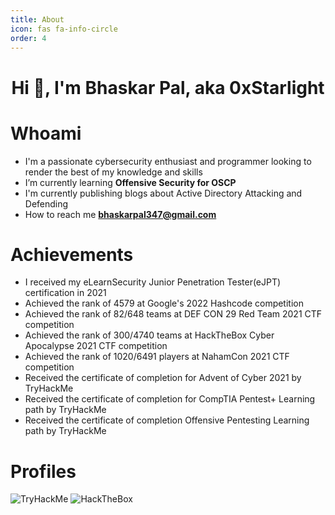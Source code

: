 ```yaml
---
title: About
icon: fas fa-info-circle
order: 4
---
```


<h1 align="center">Hi 👋, I'm Bhaskar Pal, aka 0xStarlight</h1>


# Whoami
- I'm a passionate cybersecurity enthusiast and programmer looking to render the best of my knowledge and skills
- I’m currently learning **Offensive Security for OSCP**
- I'm currently publishing blogs about Active Directory Attacking and Defending 
- How to reach me **bhaskarpal347@gmail.com**

# Achievements
- I received my eLearnSecurity Junior Penetration Tester(eJPT) certification in 2021
- Achieved the rank of 4579 at Google's 2022 Hashcode competition
- Achieved the rank of 82/648 teams at DEF CON 29 Red Team 2021 CTF competition
- Achieved the rank of 300/4740 teams at HackTheBox Cyber Apocalypse 2021 CTF competition 
- Achieved the rank of 1020/6491 players at NahamCon 2021 CTF competition
- Received the certificate of completion for Advent of Cyber 2021 by TryHackMe
- Received the certificate of completion for CompTIA Pentest+ Learning path by TryHackMe
- Received the certificate of completion Offensive Pentesting Learning path by TryHackMe

# Profiles

<img src="https://tryhackme-badges.s3.amazonaws.com/biscuit.png" alt="TryHackMe">

<img src="https://www.hackthebox.eu/badge/image/244565" alt="HackTheBox">
